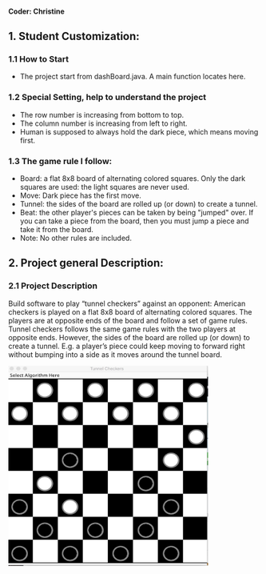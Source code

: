 #### Coder: Christine

## 1. Student Customization:
### 1.1 How to Start
- The project start from dashBoard.java. A main function locates here.

### 1.2 Special Setting, help to understand the project
- The row number is increasing from bottom to top.
- The column number is increasing from left to right.
- Human is supposed to always hold the dark piece, which means moving first.

### 1.3 The game rule I follow:
- Board: a flat 8x8 board of alternating colored squares. Only the dark squares are used: the light squares are never used.
- Move: Dark piece has the first move.
- Tunnel: the sides of the board are rolled up (or down) to create a tunnel. 
- Beat: the other player's pieces can be taken by being "jumped" over. If you can take a piece from the board, then you must jump a piece and take it from the board.
- Note: No other rules are included. 

## 2. Project general Description:
### 2.1 Project Description
Build software to play “tunnel checkers” against an opponent: 
American checkers is played on a flat 8x8 board of alternating colored squares.  The players are at opposite ends of the board and follow a set of game rules.
Tunnel checkers follows the same game rules with the two players at opposite ends.  However, the sides of the board are rolled up (or down) to create a tunnel.  E.g. a player’s piece could keep moving to forward right without bumping into a side as it moves around the tunnel board.


<img src="img/1565487233835.jpg" width="400" height="400" />
